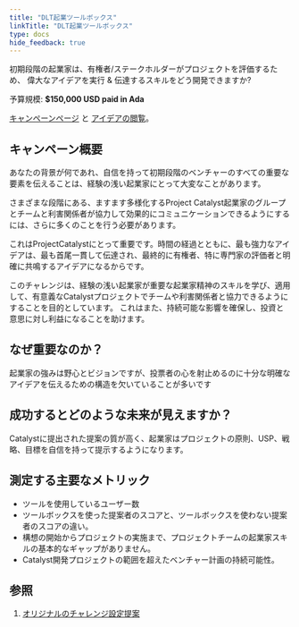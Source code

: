 ```yaml
---
title: "DLT起業ツールボックス"
linkTitle: "DLT起業ツールボックス"
type: docs
hide_feedback: true
---
```


初期段階の起業家は、有権者/ステークホルダーがプロジェクトを評価するため、 偉大なアイデアを実行 & 伝達するスキルをどう開発できますか?

予算規模: **$150,000 USD paid in Ada**

[キャンペーンページ](https://cardano.ideascale.com/a/campaign-home/26113) と [アイデアの閲覧](https://cardano.ideascale.com/a/ideas/top/campaign-filter/byids/campaigns/26113/stage/unspecified)。

## キャンペーン概要

あなたの背景が何であれ、自信を持って初期段階のベンチャーのすべての重要な要素を伝えることは、経験の浅い起業家にとって大変なことがあります。

さまざまな段階にある、ますます多様化するProject Catalyst起業家のグループとチームと利害関係者が協力して効果的にコミュニケーションできるようにするには、さらに多くのことを行う必要があります。

これはProjectCatalystにとって重要です。時間の経過とともに、最も強力なアイデアは、最も首尾一貫して伝達され、最終的に有権者、特に専門家の評価者と明確に共鳴するアイデアになるからです。

このチャレンジは、経験の浅い起業家が重要な起業家精神のスキルを学び、適用して、有意義なCatalystプロジェクトでチームや利害関係者と協力できるようにすることを目的としています。 これはまた、持続可能な影響を確保し、投資と意思に対し利益になることを助けます。

## なぜ重要なのか？

起業家の強みは野心とビジョンですが、投票者の心を射止めるのに十分な明確なアイデアを伝えるための構造を欠いていることが多いです

## 成功するとどのような未来が見えますか？

Catalystに提出された提案の質が高く、起業家はプロジェクトの原則、USP、戦略、目標を自信を持って提示するようになります。

## 測定する主要なメトリック

- ツールを使用しているユーザー数
- ツールボックスを使った提案者のスコアと、ツールボックスを使わない提案者のスコアの違い。
- 構想の開始からプロジェクトの実施まで、プロジェクトチームの起業家スキルの基本的なギャップがありません。
- Catalyst開発プロジェクトの範囲を超えたベンチャー計画の持続可能性。

## 参照

1. [オリジナルのチャレンジ設定提案](https://cardano.ideascale.com/a/dtd/DLT-Entrepreneurship-Toolbox/341809-48088)